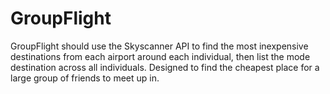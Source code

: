# GroupFlight
GroupFlight should use the Skyscanner API to find the most inexpensive destinations from each airport around each individual, then list the mode destination across all individuals. Designed to find the cheapest place for a large group of friends to meet up in.
